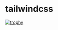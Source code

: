 # tailwindcss

[![trophy](https://github-profile-trophy.vercel.app/?username=nitishjha6519)](https://github.com/nitishjha6519/github-profile-trophy)
